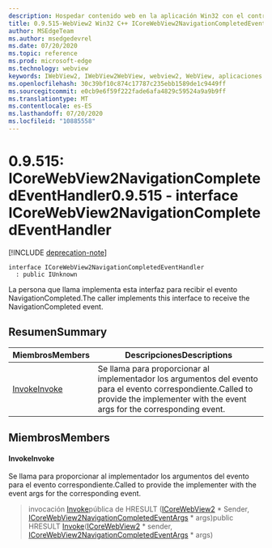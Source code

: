```yaml
---
description: Hospedar contenido web en la aplicación Win32 con el control Microsoft Edge WebView2
title: 0.9.515-WebView2 Win32 C++ ICoreWebView2NavigationCompletedEventHandler
author: MSEdgeTeam
ms.author: msedgedevrel
ms.date: 07/20/2020
ms.topic: reference
ms.prod: microsoft-edge
ms.technology: webview
keywords: IWebView2, IWebView2WebView, webview2, WebView, aplicaciones Win32, Win32, Edge, ICoreWebView2, ICoreWebView2Controller, control de explorador, HTML Edge
ms.openlocfilehash: 30c39bf10c874c17787c235ebb1589de1c9449ff
ms.sourcegitcommit: e0cb9e6f59f222fade6afa4829c59524a9a9b9ff
ms.translationtype: MT
ms.contentlocale: es-ES
ms.lasthandoff: 07/20/2020
ms.locfileid: "10885558"
---
```

# <span data-ttu-id="0972e-104">0.9.515: ICoreWebView2NavigationCompletedEventHandler</span><span class="sxs-lookup"><span data-stu-id="0972e-104">0.9.515 - interface ICoreWebView2NavigationCompletedEventHandler</span></span> 

[!INCLUDE [deprecation-note](../../includes/deprecation-note.md)]

```
interface ICoreWebView2NavigationCompletedEventHandler
  : public IUnknown
```

<span data-ttu-id="0972e-105">La persona que llama implementa esta interfaz para recibir el evento NavigationCompleted.</span><span class="sxs-lookup"><span data-stu-id="0972e-105">The caller implements this interface to receive the NavigationCompleted event.</span></span>

## <span data-ttu-id="0972e-106">Resumen</span><span class="sxs-lookup"><span data-stu-id="0972e-106">Summary</span></span>

 <span data-ttu-id="0972e-107">Miembros</span><span class="sxs-lookup"><span data-stu-id="0972e-107">Members</span></span>                        | <span data-ttu-id="0972e-108">Descripciones</span><span class="sxs-lookup"><span data-stu-id="0972e-108">Descriptions</span></span>
--------------------------------|---------------------------------------------
[<span data-ttu-id="0972e-109">Invoke</span><span class="sxs-lookup"><span data-stu-id="0972e-109">Invoke</span></span>](#invoke) | <span data-ttu-id="0972e-110">Se llama para proporcionar al implementador los argumentos del evento para el evento correspondiente.</span><span class="sxs-lookup"><span data-stu-id="0972e-110">Called to provide the implementer with the event args for the corresponding event.</span></span>

## <span data-ttu-id="0972e-111">Miembros</span><span class="sxs-lookup"><span data-stu-id="0972e-111">Members</span></span>

#### <span data-ttu-id="0972e-112">Invoke</span><span class="sxs-lookup"><span data-stu-id="0972e-112">Invoke</span></span> 

<span data-ttu-id="0972e-113">Se llama para proporcionar al implementador los argumentos del evento para el evento correspondiente.</span><span class="sxs-lookup"><span data-stu-id="0972e-113">Called to provide the implementer with the event args for the corresponding event.</span></span>

> <span data-ttu-id="0972e-114">invocación [Invoke](#invoke)pública de HRESULT ([ICoreWebView2](icorewebview2.md) \* Sender, [ICoreWebView2NavigationCompletedEventArgs](icorewebview2navigationcompletedeventargs.md) \* args)</span><span class="sxs-lookup"><span data-stu-id="0972e-114">public HRESULT [Invoke](#invoke)([ICoreWebView2](icorewebview2.md) \* sender, [ICoreWebView2NavigationCompletedEventArgs](icorewebview2navigationcompletedeventargs.md) \* args)</span></span>

